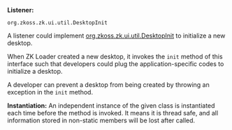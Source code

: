**Listener:**

`org.zkoss.zk.ui.util.DesktopInit`

A listener could implement
[org.zkoss.zk.ui.util.DesktopInit](https://www.zkoss.org/javadoc/latest/zk/org/zkoss/zk/ui/util/DesktopInit.html) to
initialize a new desktop.

When ZK Loader created a new desktop, it invokes the `init` method of
this interface such that developers could plug the application-specific
codes to initialize a desktop.

A developer can prevent a desktop from being created by throwing an
exception in the `init` method.

**Instantiation:** An independent instance of the given class is
instantiated each time before the method is invoked. It means it is
thread safe, and all information stored in non-static members will be
lost after called.
